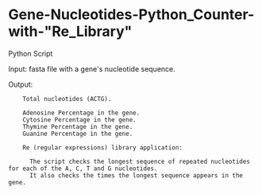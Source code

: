 # Gene-Nucleotides-Python_Counter-with-"Re_Library"

Python Script

Input: fasta file with a gene's nucleotide sequence. 

Output: 
        
        Total nucleotides (ACTG).
        
        Adenosine Percentage in the gene.
        Cytosine Percentage in the gene.
        Thymine Percentage in the gene.
        Guanine Percentage in the gene.
        
        Re (regular expressions) library application:
        
          The script checks the longest sequence of repeated nucleotides for each of the A, C, T and G nucleotides. 
          It also checks the times the longest sequence appears in the gene. 
